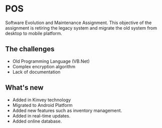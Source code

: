 # POS

Software Evolution and Maintenance Assignment. This objective of the assignment is retiring the legacy system and migrate the old system from
desktop to mobile platform. 

## The challenges
* Old Programming Language (VB.Net)
* Complex encryption algorithm
* Lack of documentation

## What's new
* Added in Kinvey technology
* Migrated to Android Platform
* Added new features such as inventory management. 
* Added in real-time updates.
* Added online database.
